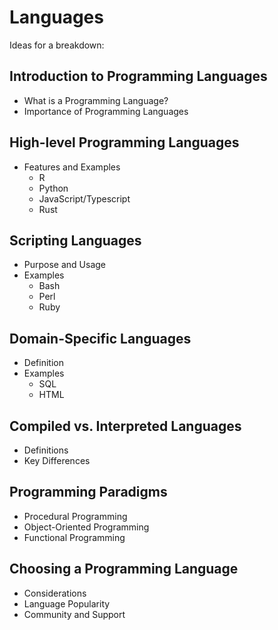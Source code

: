 # Languages

Ideas for a breakdown:

## Introduction to Programming Languages

- What is a Programming Language?
- Importance of Programming Languages

## High-level Programming Languages

- Features and Examples
  - R
  - Python
  - JavaScript/Typescript
  - Rust

## Scripting Languages

- Purpose and Usage
- Examples
  - Bash
  - Perl
  - Ruby

## Domain-Specific Languages

- Definition
- Examples
  - SQL
  - HTML

## Compiled vs. Interpreted Languages

- Definitions
- Key Differences

## Programming Paradigms

- Procedural Programming
- Object-Oriented Programming
- Functional Programming

## Choosing a Programming Language

- Considerations
- Language Popularity
- Community and Support

